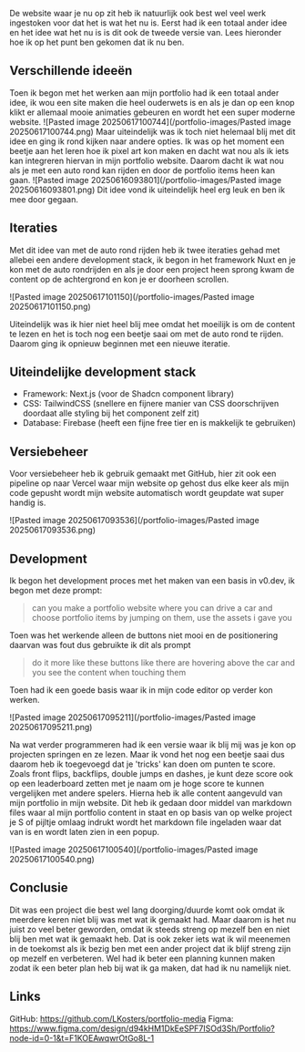De website waar je nu op zit heb ik natuurlijk ook best wel veel werk ingestoken voor dat het is wat het nu is. Eerst had ik een totaal ander idee en het idee wat het nu is is dit ook de tweede versie van. Lees hieronder hoe ik op het punt ben gekomen dat ik nu ben.

## Verschillende ideeën 
Toen ik begon met het werken aan mijn portfolio had ik een totaal ander idee, ik wou een site maken die heel ouderwets is en als je dan op een knop klikt er allemaal mooie animaties gebeuren en wordt het een super moderne website.
![Pasted image 20250617100744](/portfolio-images/Pasted image 20250617100744.png)
Maar uiteindelijk was ik toch niet helemaal blij met dit idee en ging ik rond kijken naar andere opties. Ik was op het moment een beetje aan het leren hoe ik pixel art kon maken en dacht wat nou als ik iets kan integreren hiervan in mijn portfolio website. Daarom dacht ik wat nou als je met een auto rond kan rijden en door de portfolio items heen kan gaan.
![Pasted image 20250616093801](/portfolio-images/Pasted image 20250616093801.png)
Dit idee vond ik uiteindelijk heel erg leuk en ben ik mee door gegaan.

## Iteraties
Met dit idee van met de auto rond rijden heb ik twee iteraties gehad met allebei een andere development stack, ik begon in het framework Nuxt en je kon met de auto rondrijden en als je door een project heen sprong kwam de content op de achtergrond en kon je er doorheen scrollen.

![Pasted image 20250617101150](/portfolio-images/Pasted image 20250617101150.png)

Uiteindelijk was ik hier niet heel blij mee omdat het moeilijk is om de content te lezen en het is toch nog een beetje saai om met de auto rond te rijden. Daarom ging ik opnieuw beginnen met een nieuwe iteratie.

## Uiteindelijke development stack
- Framework: Next.js (voor de Shadcn component library)
- CSS: TailwindCSS (snellere en fijnere manier van CSS doorschrijven doordaat alle styling bij het component zelf zit)
- Database: Firebase (heeft een fijne free tier en is makkelijk te gebruiken)

## Versiebeheer
Voor versiebeheer heb ik gebruik gemaakt met GitHub, hier zit ook een pipeline op naar Vercel waar mijn website op gehost dus elke keer als mijn code gepusht wordt mijn website automatisch wordt geupdate wat super handig is.

![Pasted image 20250617093536](/portfolio-images/Pasted image 20250617093536.png)
## Development
Ik begon het development proces met het maken van een basis in v0.dev, ik begon met deze prompt:

> can you make a portfolio website where you can drive a car and choose portfolio items by jumping on them, use the assets i gave you

Toen was het werkende alleen de buttons niet mooi en de positionering daarvan was fout dus gebruikte ik dit als prompt

> do it more like these buttons like there are hovering above the car and you see the content when touching them

Toen had ik een goede basis waar ik in mijn code editor op verder kon werken.

![Pasted image 20250617095211](/portfolio-images/Pasted image 20250617095211.png)

Na wat verder programmeren had ik een versie waar ik blij mij was je kon op projecten springen en ze lezen. Maar ik vond het nog een beetje saai dus daarom heb ik toegevoegd dat je 'tricks' kan doen om punten te score. Zoals front flips, backflips, double jumps en dashes, je kunt deze score ook op een leaderboard zetten met je naam om je hoge score te kunnen vergelijken met andere spelers. Hierna heb ik alle content aangevuld van mijn portfolio in mijn website. Dit heb ik gedaan door middel van markdown files waar al mijn portfolio content in staat en op basis van op welke project je S of pijltje omlaag indrukt wordt het markdown file ingeladen waar dat van is en wordt laten zien in een popup.

![Pasted image 20250617100540](/portfolio-images/Pasted image 20250617100540.png)
## Conclusie
Dit was een project die best wel lang doorging/duurde komt ook omdat ik meerdere keren niet blij was met wat ik gemaakt had. Maar daarom is het nu juist zo veel beter geworden, omdat ik steeds streng op mezelf ben en niet blij ben met wat ik gemaakt heb. Dat is ook zeker iets wat ik wil meenemen in de toekomst als ik bezig ben met een ander project dat ik blijf streng zijn op mezelf en verbeteren. Wel had ik beter een planning kunnen maken zodat ik een beter plan heb bij wat ik ga maken, dat had ik nu namelijk niet.

## Links
GitHub: https://github.com/LKosters/portfolio-media
Figma: https://www.figma.com/design/d94kHM1DkEeSPF7ISOd3Sh/Portfolio?node-id=0-1&t=F1KOEAwqwrOtGo8L-1


